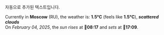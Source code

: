 
자동으로 추가된 텍스트입니다.

<!--START_SECTION:weather:moscow-->
Currently in **Moscow** (RU), the weather is: **1.5°C** (feels like **1.5°C**), ***scattered clouds***<br/>
On *February 04, 2025*, the *sun rises* at 🌅**08:17** and *sets* at 🌇**17:09**.
<!--END_SECTION:weather-->
